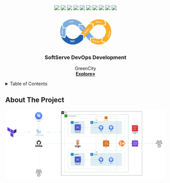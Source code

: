 <a name="readme-top"></a>

<div align="center">
	<code><img width="110" src="https://img.shields.io/badge/Amazon_AWS-FF9900?style=for-the-badge&logo=amazonaws&logoColor=white"></code>
	<code><img width="100" src="https://img.shields.io/badge/Terraform-7B42BC?style=for-the-badge&logo=terraform&logoColor=white"/></code>
  <code><img width="80" src="https://img.shields.io/badge/Docker-2CA5E0?style=for-the-badge&logo=docker&logoColor=white"/></code>
  <code><img width="110" src="https://img.shields.io/badge/kubernetes-326ce5.svg?&style=for-the-badge&logo=kubernetes&logoColor=white"/></code>
	<code><img width="121" src="https://img.shields.io/badge/Prometheus-000000?style=for-the-badge&logo=prometheus&labelColor=000000"/></code>
	<code><img width="110" src="https://img.shields.io/badge/PostgreSQL-316192?style=for-the-badge&logo=postgresql&logoColor=white"/></code>
  <code><img width="95" src="https://img.shields.io/badge/GNU%20Bash-4EAA25?style=for-the-badge&logo=GNU%20Bash&logoColor=white"/></code>
  <code><img width="59" src="https://img.shields.io/badge/GIT-E44C30?style=for-the-badge&logo=git&logoColor=white"/></code>
	<code><img width="81" src="https://img.shields.io/badge/GitHub-100000?style=for-the-badge&logo=github&logoColor=white"/></code>
	<code><img width="70" src="https://img.shields.io/badge/Linux-FCC624?style=for-the-badge&logo=linux&logoColor=black"/></code>
</div>


<br />
<div align="center">
    <img src="./life-cycle-of-devops.png" width="169" height="92">
  <h3 align="center">SoftServe DevOps Development </h3>

  <p align="center">
    GreenCity
    <br />
    <a href="https://github.com/ita-social-projects/GreenCity"><strong>Explore»</strong></a>
  </p>
</div>


<details>
  <summary>Table of Contents</summary>
  <ol>
    <li>
      <a href="#about-the-project">About The Project</a>
    </li>
    <li>
      <a href="#getting-started">Getting Started</a>
      <ul>
        <li><a href="#prerequisites">Prerequisites</a></li>
        <li><a href="#installation">Installation</a></li>
      </ul>
    </li>
    <li><a href="#usage">Usage</a></li>
    <li><a href="#contributing">Contributing</a></li>
    <li><a href="#license">License</a></li>
    <li><a href="#contact">Contact</a></li>
    <li><a href="#acknowledgments">Acknowledgments</a></li>
  </ol>
</details>


## About The Project

![GreenCity Infrastructure](./GreenCity-Infrastructure.jpeg "GreenCity Infrastructure")